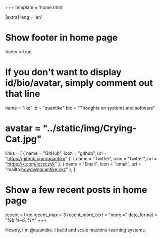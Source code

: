 +++
template = 'home.html'

[extra]
lang = 'en'

# Show footer in home page
footer = true

# If you don't want to display id/bio/avatar, simply comment out that line
name = "Ike"
id = "quantike"
bio = "Thoughts on systems and software"
# avatar = "../static/img/Crying-Cat.jpg"
links = [
    { name = "GitHub", icon = "github", url = "https://github.com/quantike" },
    { name = "Twitter", icon = "twitter", url = "https://x.com/ieszczyk" },
    { name = "Email", icon = "email", url = "mailto:howdy@quantike.xyz" },
]

# Show a few recent posts in home page
recent = true
recent_max = 3
recent_more_text = "more »"
date_format = "%b %-d, %Y"
+++

Howdy, I'm @quantike. I build and scale machine-learning systems.

